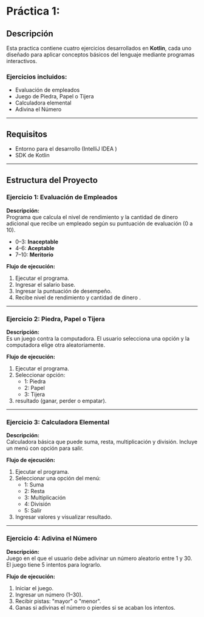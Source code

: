 # Práctica 1:  

## Descripción  
Esta practica contiene cuatro ejercicios desarrollados en **Kotlin**, cada uno diseñado para aplicar conceptos básicos del lenguaje mediante programas interactivos.  

### Ejercicios incluidos:  
- Evaluación de empleados  
- Juego de Piedra, Papel o Tijera  
- Calculadora elemental  
- Adivina el Número  
---

## Requisitos   
- Entorno para el desarrollo (IntelliJ IDEA )  
- SDK de Kotlin 
---

## Estructura del Proyecto  

### Ejercicio 1: Evaluación de Empleados  
**Descripción:**  
Programa que calcula el nivel de rendimiento y la cantidad de dinero adicional que recibe un empleado según su puntuación de evaluación (0 a 10).  

- 0–3: **Inaceptable**  
- 4–6: **Aceptable**  
- 7–10: **Meritorio**  

**Flujo de ejecución:**  
1. Ejecutar el programa.  
2. Ingresar el salario base.  
3. Ingresar la puntuación de desempeño.  
4. Recibe nivel de rendimiento y cantidad de dinero .  

---

### Ejercicio 2: Piedra, Papel o Tijera  
**Descripción:**  
Es un juego contra la computadora. El usuario selecciona una opción y la computadora elige otra aleatoriamente.  

**Flujo de ejecución:**  
1. Ejecutar el programa.  
2. Seleccionar opción:  
   - 1: Piedra  
   - 2: Papel  
   - 3: Tijera  
3. resultado (ganar, perder o empatar).  

---

### Ejercicio 3: Calculadora Elemental  
**Descripción:**  
Calculadora básica que puede suma, resta, multiplicación y división. Incluye un menú con opción para salir.  

**Flujo de ejecución:**  
1. Ejecutar el programa.  
2. Seleccionar una opción del menú:  
   - 1: Suma  
   - 2: Resta  
   - 3: Multiplicación  
   - 4: División  
   - 5: Salir  
3. Ingresar valores y visualizar resultado.  

---

### Ejercicio 4: Adivina el Número  
**Descripción:**  
Juego en el que el usuario debe adivinar un número aleatorio entre 1 y 30. El juego tiene 5 intentos para lograrlo.  

**Flujo de ejecución:**  
1. Iniciar el juego.  
2. Ingresar un número (1–30).  
3. Recibir pistas: "mayor" o "menor".  
4. Ganas si adivinas el número o pierdes si se acaban los intentos.  
